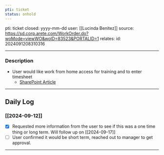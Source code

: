 ```yaml
---
pti: ticket
status: onhold
---
```

pti: ticket 
closed: yyyy-mm-dd
user: [[Lucinda Benitez]]
source: https://sd.corp.arete.com/WorkOrder.do?woMode=viewWO&woID=83523&PORTALID=1
relates: 
id: 2024091208310316

---
### Description
- User would like work from home access for training and to enter timesheet
	- [SharePoint Article](https://aretecloud.sharepoint.us/sites/IT/Knowledge%20Base/VPN%20or%20Remote%20Access%20Tickets.aspx?web=1)
---
## Daily Log
### [[2024-09-12]]
- [x] Requested more information from the user to see if this was a one time thing or long term. Will follow up on [[2024-09-17]]
- [ ] User confirmed it would be short term, reached out to manager to get approval.
---




